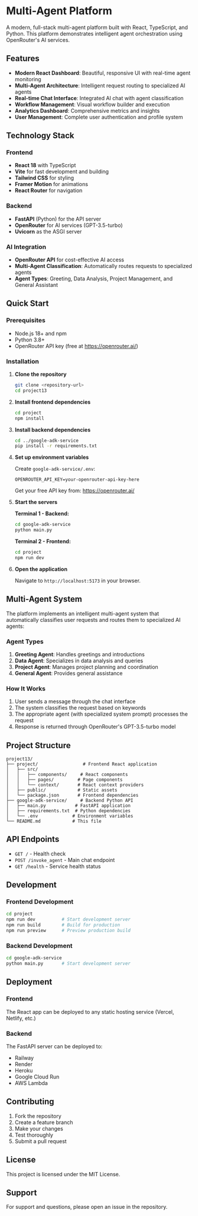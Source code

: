 # Multi-Agent Platform

A modern, full-stack multi-agent platform built with React, TypeScript, and Python. This platform demonstrates intelligent agent orchestration using OpenRouter's AI services.

## Features

- **Modern React Dashboard**: Beautiful, responsive UI with real-time agent monitoring
- **Multi-Agent Architecture**: Intelligent request routing to specialized AI agents
- **Real-time Chat Interface**: Integrated AI chat with agent classification
- **Workflow Management**: Visual workflow builder and execution
- **Analytics Dashboard**: Comprehensive metrics and insights
- **User Management**: Complete user authentication and profile system

## Technology Stack

### Frontend
- **React 18** with TypeScript
- **Vite** for fast development and building
- **Tailwind CSS** for styling
- **Framer Motion** for animations
- **React Router** for navigation

### Backend
- **FastAPI** (Python) for the API server
- **OpenRouter** for AI services (GPT-3.5-turbo)
- **Uvicorn** as the ASGI server

### AI Integration
- **OpenRouter API** for cost-effective AI access
- **Multi-Agent Classification**: Automatically routes requests to specialized agents
- **Agent Types**: Greeting, Data Analysis, Project Management, and General Assistant

## Quick Start

### Prerequisites
- Node.js 18+ and npm
- Python 3.8+
- OpenRouter API key (free at https://openrouter.ai/)

### Installation

1. **Clone the repository**
   ```bash
   git clone <repository-url>
   cd project13
   ```

2. **Install frontend dependencies**
   ```bash
   cd project
   npm install
   ```

3. **Install backend dependencies**
   ```bash
   cd ../google-adk-service
   pip install -r requirements.txt
   ```

4. **Set up environment variables**
   
   Create `google-adk-service/.env`:
   ```env
   OPENROUTER_API_KEY=your-openrouter-api-key-here
   ```
   
   Get your free API key from: https://openrouter.ai/

5. **Start the servers**

   **Terminal 1 - Backend:**
   ```bash
   cd google-adk-service
   python main.py
   ```
   
   **Terminal 2 - Frontend:**
   ```bash
   cd project
   npm run dev
   ```

6. **Open the application**
   
   Navigate to `http://localhost:5173` in your browser.

## Multi-Agent System

The platform implements an intelligent multi-agent system that automatically classifies user requests and routes them to specialized AI agents:

### Agent Types

1. **Greeting Agent**: Handles greetings and introductions
2. **Data Agent**: Specializes in data analysis and queries
3. **Project Agent**: Manages project planning and coordination
4. **General Agent**: Provides general assistance

### How It Works

1. User sends a message through the chat interface
2. The system classifies the request based on keywords
3. The appropriate agent (with specialized system prompt) processes the request
4. Response is returned through OpenRouter's GPT-3.5-turbo model

## Project Structure

```
project13/
├── project/                 # Frontend React application
│   ├── src/
│   │   ├── components/     # React components
│   │   ├── pages/         # Page components
│   │   └── context/       # React context providers
│   ├── public/            # Static assets
│   └── package.json       # Frontend dependencies
├── google-adk-service/     # Backend Python API
│   ├── main.py           # FastAPI application
│   ├── requirements.txt  # Python dependencies
│   └── .env             # Environment variables
└── README.md            # This file
```

## API Endpoints

- `GET /` - Health check
- `POST /invoke_agent` - Main chat endpoint
- `GET /health` - Service health status

## Development

### Frontend Development
```bash
cd project
npm run dev          # Start development server
npm run build        # Build for production
npm run preview      # Preview production build
```

### Backend Development
```bash
cd google-adk-service
python main.py       # Start development server
```

## Deployment

### Frontend
The React app can be deployed to any static hosting service (Vercel, Netlify, etc.)

### Backend
The FastAPI server can be deployed to:
- Railway
- Render
- Heroku
- Google Cloud Run
- AWS Lambda

## Contributing

1. Fork the repository
2. Create a feature branch
3. Make your changes
4. Test thoroughly
5. Submit a pull request

## License

This project is licensed under the MIT License.

## Support

For support and questions, please open an issue in the repository. 
